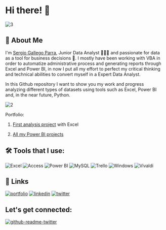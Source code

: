 # Hi there! 👋

![3](https://user-images.githubusercontent.com/102633183/161151420-c06651ee-1445-4a21-a23a-05990a10cab2.gif)

## 🚀 About Me

I'm [Sergio Gallego Parra](https://resume.io/r/x07SviE0o), Junior Data Analyst 👨🏻‍💻 and passionate for data as a tool for business decisions 💼. I mostly have been working with VBA in order to automatize administrative process and generating reports through Excel and Power BI, in now I put all my effort to perfect my critical thinking and technical abilities to convert myself in a Expert Data Analyst. 

In this Github repository I want to show you my work and progress analyzing different types of datasets using tools such as Excel, Power BI and, in the near future, Python.

![2](https://user-images.githubusercontent.com/102633183/161095859-3198db56-082f-4fed-a96e-a83eedb91025.gif)

Portfolio:

1. [First analysis project](https://github.com/SergioGallegoParra/Excel-Projects/find/main) with Excel

2. [All my Power BI projects](https://github.com/SergioGallegoParra/Power-BI-Projects/find/main)

## 🛠 Tools that I use:

![Excel](https://img.shields.io/badge/Microsoft_Excel-217346?style=for-the-badge&logo=microsoft-excel&logoColor=white)
![Access](https://img.shields.io/badge/Microsoft_Access-A4373A?style=for-the-badge&logo=microsoft-access&logoColor=white)
![Power BI](https://img.shields.io/badge/PowerBI-F2C811?style=for-the-badge&logo=Power%20BI&logoColor=white)
![MySQL](https://img.shields.io/badge/MySQL-005C84?style=for-the-badge&logo=mysql&logoColor=white)
![Trello](https://img.shields.io/badge/Trello-0052CC?style=for-the-badge&logo=trello&logoColor=white)
![Windows](https://img.shields.io/badge/Windows-0078D6?style=for-the-badge&logo=windows&logoColor=white)
![Vivaldi](https://img.shields.io/badge/Vivaldi-EF3939?style=for-the-badge&logo=Vivaldi&logoColor=white)

## 🔗 Links
[![portfolio](https://img.shields.io/badge/my_portfolio-000?style=for-the-badge&logo=ko-fi&logoColor=white)](https://github.com/SergioGallegoParra?tab=repositories)
[![linkedin](https://img.shields.io/badge/linkedin-0A66C2?style=for-the-badge&logo=linkedin&logoColor=white)](https://www.linkedin.com/in/sergiogallegoparra/)
[![twitter](https://img.shields.io/badge/twitter-1DA1F2?style=for-the-badge&logo=twitter&logoColor=white)](https://twitter.com/SergioDGallegoP)


## Let's get connected:

[![github-readme-twitter](https://github-readme-twitter.gazf.vercel.app/api?id=SergioDGallegoP&layout=wide)](https://github.com/gazf/github-readme-twitter)
